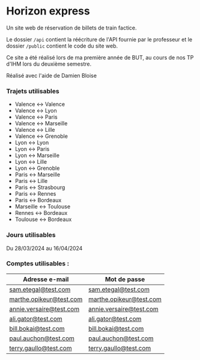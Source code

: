 # Horizon express

Un site web de réservation de billets de train factice.

Le dossier `/api` contient la réécriture de l'API fournie par le professeur et le dossier `/public` contient le code du site web.

Ce site a été réalisé lors de ma première année de BUT, au cours de nos TP d'IHM lors du deuxième semestre.

 Réalisé avec l'aide de Damien Bloise
 
### Trajets utilisables

* Valence &harr; Valence
* Valence &harr; Lyon
* Valence &harr; Paris
* Valence &harr; Marseille
* Valence &harr; Lille
* Valence &harr; Grenoble
* Lyon &harr; Lyon
* Lyon &harr; Paris
* Lyon &harr; Marseille
* Lyon &harr; Lille
* Lyon &harr; Grenoble
* Paris &harr; Marseille
* Paris &harr; Lille
* Paris &harr; Strasbourg
* Paris &harr; Rennes
* Paris &harr; Bordeaux
* Marseille &harr; Toulouse
* Rennes &harr; Bordeaux
* Toulouse &harr; Bordeaux

### Jours utilisables

Du 28/03/2024 au 16/04/2024

### Comptes utilisables :

| Adresse e-mail          | Mot de passe            |
|-------------------------|-------------------------|
| sam.etegal@test.com     | sam.etegal@test.com     |
| marthe.opikeur@test.com | marthe.opikeur@test.com |
| annie.versaire@test.com | annie.versaire@test.com |
| ali.gator@test.com      | ali.gator@test.com      |
| bill.bokai@test.com     | bill.bokai@test.com     |
| paul.auchon@test.com    | paul.auchon@test.com    |
| terry.gaullo@test.com   | terry.gaullo@test.com   |
